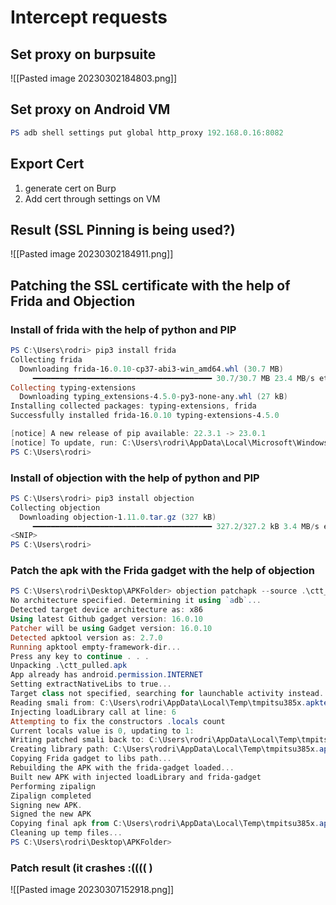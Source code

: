 # Intercept requests
## Set proxy on burpsuite
![[Pasted image 20230302184803.png]]

## Set proxy on Android VM
```powershell
PS adb shell settings put global http_proxy 192.168.0.16:8082
```

## Export Cert
1. generate cert on Burp
2. Add cert through settings on VM

## Result (SSL Pinning is being used?)
![[Pasted image 20230302184911.png]]

## Patching the SSL certificate with the help of Frida and Objection
### Install of frida with the help of python and PIP
```powershell
PS C:\Users\rodri> pip3 install frida
Collecting frida
  Downloading frida-16.0.10-cp37-abi3-win_amd64.whl (30.7 MB)
     ━━━━━━━━━━━━━━━━━━━━━━━━━━━━━━━━━━━━━━━━ 30.7/30.7 MB 23.4 MB/s eta 0:00:00
Collecting typing-extensions
  Downloading typing_extensions-4.5.0-py3-none-any.whl (27 kB)
Installing collected packages: typing-extensions, frida
Successfully installed frida-16.0.10 typing-extensions-4.5.0

[notice] A new release of pip available: 22.3.1 -> 23.0.1
[notice] To update, run: C:\Users\rodri\AppData\Local\Microsoft\WindowsApps\PythonSoftwareFoundation.Python.3.10_qbz5n2kfra8p0\python.exe -m pip install --upgrade pip
PS C:\Users\rodri>
```

### Install of objection with the help of python and PIP
```powershell
PS C:\Users\rodri> pip3 install objection
Collecting objection
  Downloading objection-1.11.0.tar.gz (327 kB)
     ━━━━━━━━━━━━━━━━━━━━━━━━━━━━━━━━━━━━━━━━ 327.2/327.2 kB 3.4 MB/s eta 0:00:00
<SNIP>
PS C:\Users\rodri>
```

### Patch the apk with the Frida gadget with the help of objection
```powershell
PS C:\Users\rodri\Desktop\APKFolder> objection patchapk --source .\ctt_pulled.apk
No architecture specified. Determining it using `adb`...
Detected target device architecture as: x86
Using latest Github gadget version: 16.0.10
Patcher will be using Gadget version: 16.0.10
Detected apktool version as: 2.7.0
Running apktool empty-framework-dir...
Press any key to continue . . .
Unpacking .\ctt_pulled.apk
App already has android.permission.INTERNET
Setting extractNativeLibs to true...
Target class not specified, searching for launchable activity instead...
Reading smali from: C:\Users\rodri\AppData\Local\Temp\tmpitsu385x.apktemp\smali\pt/ctt/outsystems/CTT/MainActivity.smali
Injecting loadLibrary call at line: 6
Attempting to fix the constructors .locals count
Current locals value is 0, updating to 1:
Writing patched smali back to: C:\Users\rodri\AppData\Local\Temp\tmpitsu385x.apktemp\smali\pt/ctt/outsystems/CTT/MainActivity.smali
Creating library path: C:\Users\rodri\AppData\Local\Temp\tmpitsu385x.apktemp\lib\x86
Copying Frida gadget to libs path...
Rebuilding the APK with the frida-gadget loaded...
Built new APK with injected loadLibrary and frida-gadget
Performing zipalign
Zipalign completed
Signing new APK.
Signed the new APK
Copying final apk from C:\Users\rodri\AppData\Local\Temp\tmpitsu385x.apktemp.aligned.objection.apk to .\ctt_pulled.objection.apk in current directory...
Cleaning up temp files...
PS C:\Users\rodri\Desktop\APKFolder>
```

### Patch result (it crashes :(((( )
![[Pasted image 20230307152918.png]]